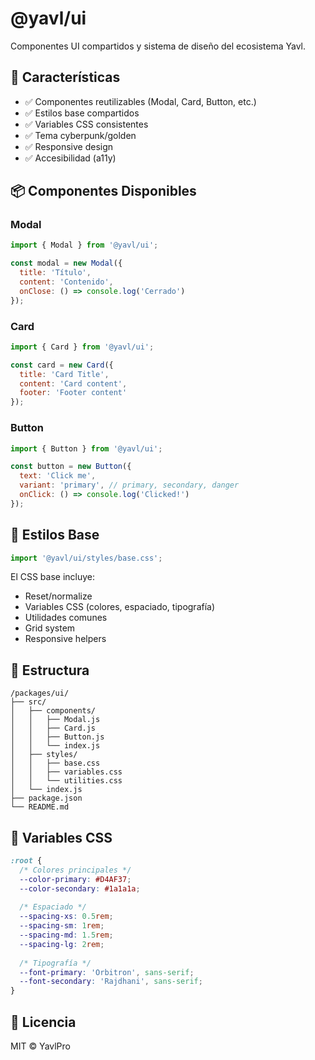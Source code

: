 # @yavl/ui

Componentes UI compartidos y sistema de diseño del ecosistema Yavl.

## 🎯 Características

- ✅ Componentes reutilizables (Modal, Card, Button, etc.)
- ✅ Estilos base compartidos
- ✅ Variables CSS consistentes
- ✅ Tema cyberpunk/golden
- ✅ Responsive design
- ✅ Accesibilidad (a11y)

## 📦 Componentes Disponibles

### Modal
```javascript
import { Modal } from '@yavl/ui';

const modal = new Modal({
  title: 'Título',
  content: 'Contenido',
  onClose: () => console.log('Cerrado')
});
```

### Card
```javascript
import { Card } from '@yavl/ui';

const card = new Card({
  title: 'Card Title',
  content: 'Card content',
  footer: 'Footer content'
});
```

### Button
```javascript
import { Button } from '@yavl/ui';

const button = new Button({
  text: 'Click me',
  variant: 'primary', // primary, secondary, danger
  onClick: () => console.log('Clicked!')
});
```

## 🎨 Estilos Base

```javascript
import '@yavl/ui/styles/base.css';
```

El CSS base incluye:
- Reset/normalize
- Variables CSS (colores, espaciado, tipografía)
- Utilidades comunes
- Grid system
- Responsive helpers

## 📁 Estructura

```
/packages/ui/
├── src/
│   ├── components/
│   │   ├── Modal.js
│   │   ├── Card.js
│   │   ├── Button.js
│   │   └── index.js
│   ├── styles/
│   │   ├── base.css
│   │   ├── variables.css
│   │   └── utilities.css
│   └── index.js
├── package.json
└── README.md
```

## 🎨 Variables CSS

```css
:root {
  /* Colores principales */
  --color-primary: #D4AF37;
  --color-secondary: #1a1a1a;
  
  /* Espaciado */
  --spacing-xs: 0.5rem;
  --spacing-sm: 1rem;
  --spacing-md: 1.5rem;
  --spacing-lg: 2rem;
  
  /* Tipografía */
  --font-primary: 'Orbitron', sans-serif;
  --font-secondary: 'Rajdhani', sans-serif;
}
```

## 📄 Licencia

MIT © YavlPro
